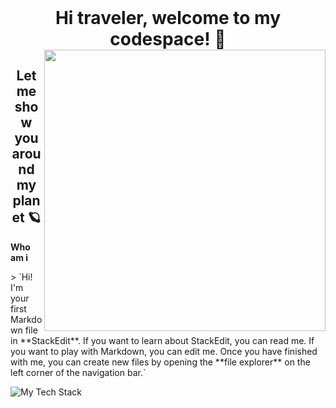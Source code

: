 <h1 align="center" style="margin: 0;">Hi traveler, welcome to my codespace! 🚀</h1>
<img align="right" src="https://68.media.tumblr.com/5d9d44687164a666bb7e344054a9901d/tumblr_nsy6r46nFd1tz85h4o1_500.gif" style="width: 450px; heigth: auto"> 
<h2 align="center">Let me show you around my planet 🪐</h2>
<strong>Who am i</strong><br \>
<p>> `Hi! I'm your first Markdown file in **StackEdit**. If you want to learn about StackEdit, you can read me. If you want to play with Markdown, you can edit me. Once you have finished with me, you can create new files by opening the **file explorer** on the left corner of the navigation bar.`</p>

<img src="https://github-readme-tech-stack.vercel.app/api/cards?title=The%20tech%20stack%20that%20keeps%20the%20environment%20running%20%F0%9F%92%BB&align=center&titleAlign=center&showBorder=false&lineHeight=6&lineCount=2&theme=tokyonight&gap=6&hideBg=true&line1=HTML5,HTML5,d20005;Sass,SCSS,acadb0;react,react,80ffff;&line2=Node.js,node.js,78fc29;MongoDB,mongodb,7ec56d;" align="center" alt="My Tech Stack" />

